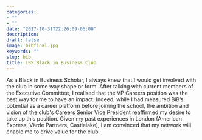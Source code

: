 ```yaml
---
categories:
- ""
- ""
date: "2017-10-31T22:26:09-05:00"
description: 
draft: false
image: bibfinal.jpg
keywords: ""
slug: bib
title: LBS Black in Business Club
---
```


As a Black in Business Scholar, I always knew that I would get involved with the club in some way shape or form. After talking with current members of the Executive Committee, I realised that the VP Careers position was the best way for me to have an impact. Indeed, while I had measured BiB’s potential as a career platform before joining the school, the ambition and vision of the club's Careers Senior Vice President reaffirmed my desire to take up this position. Given my past experiences in London (American Express, Värde Partners, Castlelake), I am convinced that my network will enable me to drive value for the club.